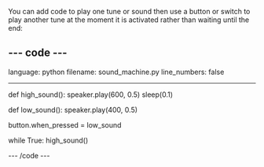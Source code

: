 You can add code to play one tune or sound then use a button or switch to play another tune at the moment it is activated rather than waiting until the end: 

--- code ---
---
language: python
filename: sound_machine.py
line_numbers: false

---
def high_sound(): 
    speaker.play(600, 0.5) 
    sleep(0.1)

def low_sound():
    speaker.play(400, 0.5)

button.when_pressed = low_sound

while True: 
    high_sound()

--- /code ---
